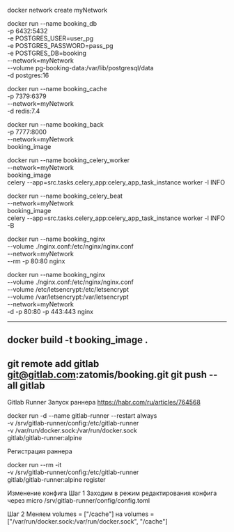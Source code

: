 docker network create myNetwork
 
docker run --name booking_db \
    -p 6432:5432 \
    -e POSTGRES_USER=user_pg \
    -e POSTGRES_PASSWORD=pass_pg \
    -e POSTGRES_DB=booking \
    --network=myNetwork \
    --volume pg-booking-data:/var/lib/postgresql/data \
    -d postgres:16
 
docker run --name booking_cache \
    -p 7379:6379 \
    --network=myNetwork \
    -d redis:7.4

docker run --name booking_back \
    -p 7777:8000 \
    --network=myNetwork \
    booking_image

docker run --name booking_celery_worker \
    --network=myNetwork \
    booking_image \
    celery --app=src.tasks.celery_app:celery_app_task_instance worker -l INFO

docker run --name booking_celery_beat \
    --network=myNetwork \
    booking_image \
    celery --app=src.tasks.celery_app:celery_app_task_instance worker -l INFO -B

[//]: # ( это локально)
docker run --name booking_nginx \
    --volume ./nginx.conf:/etc/nginx/nginx.conf \
    --network=myNetwork \
    --rm -p 80:80 nginx 

[//]: # ( это на сервере + прокинуть папку с сертификатом)
docker run --name booking_nginx \
    --volume ./nginx.conf:/etc/nginx/nginx.conf \
    --volume /etc/letsencrypt:/etc/letsencrypt \
    --volume /var/letsencrypt:/var/letsencrypt \
    --network=myNetwork \
    -d -p 80:80 -p 443:443 nginx 

------------------------------------------------------------


docker build -t booking_image .
------------------------------------------------------------

git remote add gitlab git@gitlab.com:zatomis/booking.git 
git push --all gitlab
------------------------------------------------------------
Gitlab Runner  Запуск раннера
https://habr.com/ru/articles/764568

docker run -d --name gitlab-runner --restart always \
  -v /srv/gitlab-runner/config:/etc/gitlab-runner \
  -v /var/run/docker.sock:/var/run/docker.sock \
  gitlab/gitlab-runner:alpine

Регистрация раннера

docker run --rm -it \
    -v /srv/gitlab-runner/config:/etc/gitlab-runner \
    gitlab/gitlab-runner:alpine register

Изменение конфига
Шаг 1
Заходим в режим редактирования конфига через
micro /srv/gitlab-runner/config/config.toml

Шаг 2
Меняем
volumes = ["/cache"] на
volumes = ["/var/run/docker.sock:/var/run/docker.sock", "/cache"]
